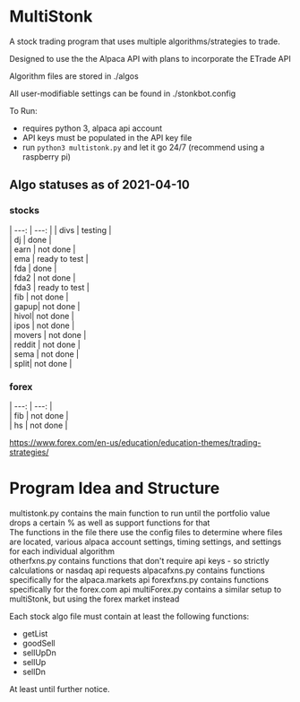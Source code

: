 # MultiStonk

A stock trading program that uses multiple algorithms/strategies to trade.

Designed to use the the Alpaca API with plans to incorporate the ETrade API

Algorithm files are stored in ./algos

All user-modifiable settings can be found in ./stonkbot.config

To Run:

 - requires python 3, alpaca api account
 - API keys must be populated in the API key file
 - run ```python3 multistonk.py``` and let it go 24/7 (recommend using a raspberry pi)

## Algo statuses as of 2021-04-10

### stocks
| ---: | ---: |
| divs | testing |  
| dj   | done |  
| earn | not done |  
| ema  | ready to test |  
| fda  | done |  
| fda2 | not done |  
| fda3 | ready to test |  
| fib  | not done |  
| gapup| not done |  
| hivol| not done |  
| ipos | not done |  
| movers | not done |  
| reddit | not done |  
| sema | not done |  
| split| not done |  

### forex
| ---: | ---: |  
| fib  | not done |  
| hs   | not done |  
  
https://www.forex.com/en-us/education/education-themes/trading-strategies/  


# Program Idea and Structure

multistonk.py contains the main function to run until the portfolio value drops a certain % as well as support functions for that  
The functions in the file there use the config files to determine where files are located, various alpaca account settings, timing settings, and settings for each individual algorithm  
otherfxns.py contains functions that don't require api keys - so strictly calculations or nasdaq api requests
alpacafxns.py contains functions specifically for the alpaca.markets api
forexfxns.py contains functions specifically for the forex.com api
multiForex.py contains a similar setup to multiStonk, but using the forex market instead

Each stock algo file must contain at least the following functions:  
 - getList
 - goodSell
 - sellUpDn
 - sellUp
 - sellDn

At least until further notice.  
